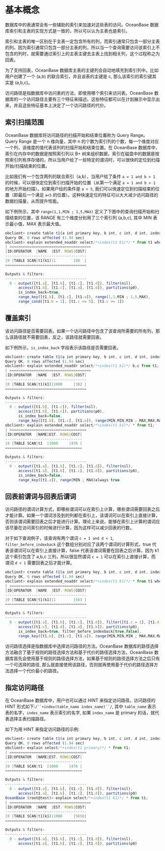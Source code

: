 基本概念 
=========================



数据库中的表通常会有一些辅助的索引来加速对这些表的访问。OceanBase 数据库索引和主表的实现方式是一致的，所以可以认为主表也是索引。

索引和主表的唯一区别在于主表一定包含所有的列，而索引通常只包含一部分主表的列。因为索引通常只包含一部分主表的列，所以当一个查询需要访问该索引上不包含的列时，就需要通过索引上的主表主键去主表上找到相关列，这个过程称之为回表。

为了支持回表，OceanBase 数据库主表的主键列会自动地填充到索引列中。比如用户创建了一个 (a,b) 的联合索引，并且该表的主键是 c, 那么该索引的索引键其实是 (a,b,c)。

访问路径是指数据库中访问表的方法，即使用哪个索引来访问表。OceanBase 数据库的一个访问路径主要有三个特征来描述。这些特征都可以在计划展示中显示出来，并且这些特征基本上决定了一个访问路径的代价。

索引扫描范围 
---------------

OceanBase 数据库将访问路径的扫描开始和结束位置称为 Query Range。Query Range 是一个 n 维向量，其中 n 的个数为索引列的个数，每一个维度对应一个列，该维度的值代表该列的扫描开始和结束位置。在 OceanBase 数据库中，索引在内存中的数据是按照索引列以 B+ 树来组织数据，索引在磁盘中的数据是按照索引列有序存储的，所以当用户给了一些特定的谓词时，可以很快的定位到扫描开始/扫描结束的位置。

比如我们有一个包含两列的联合索引（a,b），当用户给了条件 `a = 1 and b > 1` 的时候，可以很快定位到索引扫描开始的位置（从第一个满足 `a = 1 and b > 1 `的地方开始扫描）。如果用户给的条件是 `a < 5`, 我们可以快速定位到扫描结束的位置（即最后一个满足 `a<5` 的位置）。这种快速定位的特征可以大大减少访问路径的数据扫描量，从而提升性能。

如下例所示，其中 `range(1,1,MIN ; 1,5,MAX)` 定义了下图中的查询扫描开始和扫描结束的位置，该 RANGE 有三个维度分别用了三个索引列 (a,b,c), 其中 MIN 表示最小值，MAX 表示最大值。

```javascript
obclient> create table t1(a int primary key, b int, c int, d int, index k1(b,c));
Query OK, 0 rows affected (1.94 sec)
obclient> explain extended_noaddr select/*+index(t1 k1)*/ * from t1 where b = 1 and c <= 5 and c >= 1;
| =====================================
|ID|OPERATOR  |NAME  |EST. ROWS|COST|
-------------------------------------
|0 |TABLE SCAN|t1(k1)|1        |88  |
=====================================

Outputs & filters:
-------------------------------------
  0 - output([t1.a], [t1.b], [t1.c], [t1.d]), filter(nil),
      access([t1.b], [t1.c], [t1.a], [t1.d]), partitions(p0),
      is_index_back=true,
      range_key([t1.b], [t1.c], [t1.a]), range(1,1,MIN ; 1,5,MAX),
      range_cond([t1.b = 1], [t1.c <= 5], [t1.c >= 1])
```



覆盖索引 
-------------

该访问路径是否需要回表。如果一个访问路径中包含了该查询所需要的所有列，那么该路径就不需要回表，反之，该路径就需要回表。

如下例所示，`is_index_back` 字段表示该路径是否需要回表。

```javascript
obclient> create table t1(a int primary key, b int, c int, d int, index k1(b,c));
Query OK, 0 rows affected (1.94 sec)
obclient> explain extended_noaddr select/*+index(t1 k1)*/ b,c from t1;
| =====================================
|ID|OPERATOR  |NAME  |EST. ROWS|COST|
-------------------------------------
|0 |TABLE SCAN|t1(k1)|1000     |382 |
=====================================

Outputs & filters:
-------------------------------------
  0 - output([t1.b], [t1.c]), filter(nil),
      access([t1.b], [t1.c]), partitions(p0),
      is_index_back=false,
      range_key([t1.b], [t1.c], [t1.a]), range(MIN,MIN,MIN ; MAX,MAX,MAX)always true
obclient> explain extended_noaddr select/*+index(t1 k1)*/ * from t1;
| ===================================
|ID|OPERATOR  |NAME|EST. ROWS|COST|
-----------------------------------
|0 |TABLE SCAN|t1  |1000     |476 |
===================================

Outputs & filters:
-------------------------------------
  0 - output([t1.a], [t1.b], [t1.c], [t1.d]), filter(nil),
      access([t1.a], [t1.b], [t1.c], [t1.d]), partitions(p0),
      is_index_back=false,
      range_key([t1.a]), range(MIN ; MAX)always true
```



回表前谓词与回表后谓词 
--------------------

访问路径的谓词计算方式，即哪些谓词可以在索引上计算，哪些谓词需要回表之后才能计算。如果一个谓词涉及到的列都在索引上，该谓词可以在索引上直接计算，否则该谓词需要回表之后才能进行计算。理论上来说，能够在索引上计算的谓词应该尽量在访问索引的时候进行计算，因为这样可以减少回表的行数。

对于如下查询例子，该查询有两个谓词 `c = 1 and d < 1`, `filter_before_indexback` 这个数组分别对应了该两个谓词的计算形式，true 代表该谓词可以在索引上直接计算，false 代表该谓词需要在回表之后计算。因为 k1 这个索引包含了 a,b,c 三列，所以很显然谓词 `c = 1` 可以在索引上直接计算，而谓词 `d < 1` 需要回表之后才能计算。

```javascript
obclient> create table t1(a int primary key, b int, c int, d int, index k1(b,c));
Query OK, 0 rows affected (1.94 sec)
obclient> explain extended_noaddr select/*+index(t1 k1)*/ * from t1 where c = 1 and d < 1;
| =====================================
|ID|OPERATOR  |NAME  |EST. ROWS|COST|
-------------------------------------
|0 |TABLE SCAN|t1(k1)|1        |563 |
=====================================

Outputs & filters:
-------------------------------------
  0 - output([t1.a], [t1.b], [t1.c], [t1.d]), filter([t1.c = 1], [t1.d < 1]),
      access([t1.c], [t1.d], [t1.a], [t1.b]), partitions(p0),
      is_index_back=true, filter_before_indexback[true,false],
      range_key([t1.b], [t1.c], [t1.a]), range(MIN,MIN,MIN ; MAX,MAX,MAX)always true
```





访问路径选择是指数据库中选择访问路径的方法。OceanBase 数据库的路径选择方法融合了基于规则的路径选择方法和基于代价的路径选择方法，OceanBase 数据库首先会使用基于规则的路径选择方法，如果基于规则的路径选择方法之后只有一个可选择的路径, 那么就直接使用该路径，否则就再使用基于代价的路径选择方法选择一个代价最小的路径。

指定访问路径 
---------------

在 OceanBase 数据库中，用户也可以通过 HINT 来指定访问路径。访问路径的 HINT 形式如下:`/``+index(table_name index_name)``/`, 其中 `table_name` 表示表的名字，`index_name` 表示索引的名字, 如果 `index_name` 是 primary 的话，就代表选择主表扫描路径。

如下为用 HINT 来指定访问路径的示例:

```javascript
obclient> create table t1(a int primary key, b int, c int, d int, index k1(b,c));
Query OK, 0 rows affected (1.94 sec)
obclient> explain select/*+index(t1 primary)*/ * from t1;
| ===================================
|ID|OPERATOR  |NAME|EST. ROWS|COST|
-----------------------------------
|0 |TABLE SCAN|t1  |1000     |476 |
===================================

Outputs & filters:
-------------------------------------
  0 - output([t1.a], [t1.b], [t1.c], [t1.d]), filter(nil),
      access([t1.a], [t1.b], [t1.c], [t1.d]), partitions(p0)
OceanBase (root@test)> explain select/*+index(t1 k1)*/ * from t1;
| =====================================
|ID|OPERATOR  |NAME  |EST. ROWS|COST|
-------------------------------------
|0 |TABLE SCAN|t1(k1)|1000     |5656|
=====================================

Outputs & filters:
-------------------------------------
  0 - output([t1.a], [t1.b], [t1.c], [t1.d]), filter(nil),
      access([t1.a], [t1.b], [t1.c], [t1.d]), partitions(p0)
```





